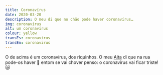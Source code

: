 ```yaml
---
title: Coronavírus
date: 2020-03-20
description: O meu di que no chão pode haver coronavírus…
img: coronavirus
alt: um coronavírus
colour: yellow
transEs: coronavirus
transEn: coronavirus
---
```


O de acima é um coronavírus, dos riquinhos. O meu [Aita](https://pt.glosbe.com/eu/pt/aita) di que na rua pode-os haver 🦠 entom se vai chover penso: o coronavírus vai ficar triste! 😿 
